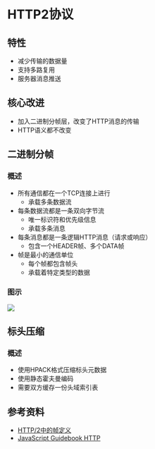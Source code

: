 
# HTTP2协议



## 特性
* 减少传输的数据量
* 支持多路复用
* 服务器消息推送


## 核心改进
* 加入二进制分帧层，改变了HTTP消息的传输
* HTTP语义都不改变


## 二进制分帧

### 概述
* 所有通信都在一个TCP连接上进行
	* 承载多条数据流
* 每条数据流都是一条双向字节流
	* 唯一标识符和优先级信息
	* 承载多条消息
* 每条消息都是一条逻辑HTTP消息（请求或响应）
	* 包含一个HEADER帧、多个DATA帧
* 帧是最小的通信单位
	* 每个帧都包含帧头
	* 承载着特定类型的数据

### 图示
![](https://gitee.com/cc12703/figurebed/raw/master/img/20211026171148.png)



## 标头压缩

### 概述
* 使用HPACK格式压缩标头元数据
* 使用静态霍夫曼编码
* 需要双方缓存一份头域索引表




## 参考资料
* [HTTP/2中的帧定义](https://halfrost.com/http2-http-frames-definitions/)
* [JavaScript Guidebook HTTP](https://tsejx.github.io/javascript-guidebook/computer-networks/http)